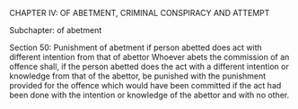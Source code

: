 CHAPTER IV: OF ABETMENT, CRIMINAL CONSPIRACY AND ATTEMPT

Subchapter: of abetment

Section 50: Punishment of abetment if person abetted does act with different intention from that of abettor
Whoever abets the commission of an offence shall, if the person abetted does the act with a different intention or knowledge from that of the abettor, be punished with the punishment provided for the offence which would have been committed if the act had been done with the intention or knowledge of the abettor and with no other.

